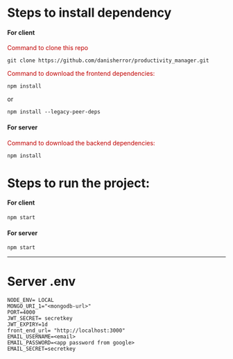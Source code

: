 # Steps to install dependency
#### For client

<span style="color:#c00000">Command to clone this repo</span>
```
git clone https://github.com/danisherror/productivity_manager.git
```

<span style="color:#c00000">Command to download the frontend dependencies:</span>
```
npm install 
```
or
```
npm install --legacy-peer-deps
```
#### For server

<span style="color:#c00000">Command to download the backend dependencies:</span>
```
npm install
```

# Steps to run the project:
#### For client

```
npm start
```
#### For server
```
npm start
```
---

# Server .env
```.env
NODE_ENV= LOCAL
MONGO_URI_1="<mongodb-url>"
PORT=4000
JWT_SECRET= secretkey
JWT_EXPIRY=1d
front_end_url= "http://localhost:3000"
EMAIL_USERNAME=<email>
EMAIL_PASSWORD=<app password from google>
EMAIL_SECRET=secretkey
```
